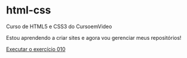 # html-css
 Curso de HTML5 e CSS3 do CursoemVideo

 Estou aprendendo a criar sites e agora vou gerenciar meus repositórios!

 <a href="https://filipedossantos11.github.io/html-css/exercícios/ex010/index">Executar o exercício 010</a>
